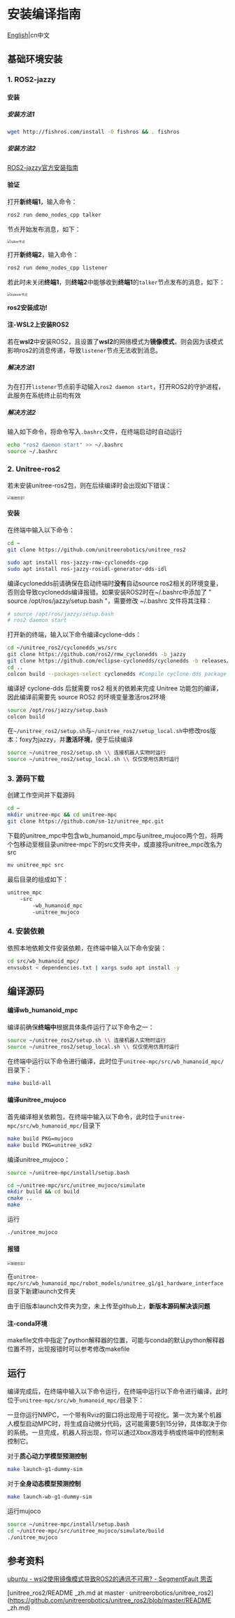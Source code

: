 # 安装编译指南

[English](./README.md)|cn中文



## 基础环境安装

### 1. ROS2-jazzy

#### 安装

##### 安装方法1

```bash
wget http://fishros.com/install -O fishros && . fishros
```

##### 安装方法2

[ROS2-jazzy官方安装指南](https://docs.ros.org/en/jazzy/Installation/Ubuntu-Install-Debs.html)

#### 验证

打开**新终端1**，输入命令：

```bash
ros2 run demo_nodes_cpp talker
```

节点开始发布消息，如下：

<img src="attachments/image-20250515100124847.png" style="zoom:50%;" alt="talker节点" align=center/>

打开**新终端2**，输入命令：

```bash
ros2 run demo_nodes_cpp listener
```

若此时未关闭**终端1**，则**终端2**中能够收到**终端1**的`talker`节点发布的消息，如下：

<img src="attachments/image-20250515100500405.png" style="zoom:50%;" alt="listener节点" align=center/>

**ros2安装成功!**

#### 注-WSL2上安装ROS2

若在**wsl2**中安装ROS2，且设置了**wsl2**的网络模式为**镜像模式**，则会因为该模式影响ros2的消息传递，导致`listener`节点无法收到消息。

##### 解决方法1

为在打开`listener`节点前手动输入`ros2 daemon start`，打开ROS2的守护进程，此服务在系统终止前均有效

##### 解决方法2

输入如下命令，将命令写入`.bashrc`文件，在终端启动时自动运行

```bash
echo "ros2 daemon start" >> ~/.bashrc
source ~/.bashrc
```

### 2. Unitree-ros2

若未安装unitree-ros2包，则在后续编译时会出现如下错误：

<img src="attachments/image-20250515145701666.png" style="zoom:50%;" alt="报错信息1" align=center/>

#### 安装

在终端中输入以下命令：

```bash
cd ~
git clone https://github.com/unitreerobotics/unitree_ros2

sudo apt install ros-jazzy-rmw-cyclonedds-cpp
sudo apt install ros-jazzy-rosidl-generator-dds-idl
```

编译cyclonedds前请确保在启动终端时**没有**自动source ros2相关的环境变量，否则会导致cyclonedds编译报错。如果安装ROS2时在~/.bashrc中添加了 " source /opt/ros/jazzy/setup.bash "，需要修改 ~/.bashrc 文件将其注释：

```bash
# source /opt/ros/jazzy/setup.bash
# ros2 daemon start
```

打开新的终端，输入以下命令编译cyclone-dds：

```bash
cd ~/unitree_ros2/cyclonedds_ws/src
git clone https://github.com/ros2/rmw_cyclonedds -b jazzy
git clone https://github.com/eclipse-cyclonedds/cyclonedds -b releases/0.10.x 
cd ..
colcon build --packages-select cyclonedds #Compile cyclone-dds package
```

编译好 cyclone-dds 后就需要 ros2 相关的依赖来完成 Unitree 功能包的编译，因此编译前需要先 source ROS2 的环境变量激活ros2环境

```bash
source /opt/ros/jazzy/setup.bash
colcon build
```

在`~/unitree_ros2/setup.sh`与`~/unitree_ros2/setup_local.sh`中修改ros版本：foxy为jazzy，并**激活环境**，便于后续编译

```bash
source ~/unitree_ros2/setup.sh \\ 连接机器人实物时运行
source ~/unitree_ros2/setup_local.sh \\ 仅仅使用仿真时运行
```

### 3. 源码下载

创建工作空间并下载源码

```bash
cd ~
mkdir unitree-mpc && cd unitree-mpc
git clone https://github.com/sm-1z/unitree_mpc.git
```

下载的unitree_mpc中包含wb_humanoid_mpc与unitree_mujoco两个包，将两个包移动至根目录unitree-mpc下的src文件夹中，或直接将unitree_mpc改名为src

```bash
mv unitree_mpc src
```

最后目录的组成如下：

```bash
unitree_mpc
	-src
		-wb_humanoid_mpc
		-unitree_mujoco
```

### 4. 安装依赖

依照本地依赖文件安装依赖，在终端中输入以下命令安装：

```bash
cd src/wb_humanoid_mpc/
envsubst < dependencies.txt | xargs sudo apt install -y
```

## 编译源码

#### 编译wb_humanoid_mpc

编译前确保**终端中**根据具体条件运行了以下命令之一：

```bash
source ~/unitree_ros2/setup.sh \\ 连接机器人实物时运行
source ~/unitree_ros2/setup_local.sh \\ 仅仅使用仿真时运行
```

在终端中运行以下命令进行编译，此时位于`unitree-mpc/src/wb_humanoid_mpc/`目录下：

```bash
make build-all
```

#### 编译unitree_mujoco

首先编译相关依赖包，在终端中输入以下命令，此时位于`unitree-mpc/src/wb_humanoid_mpc/`目录下

```bash
make build PKG=mujoco
make build PKG=unitree_sdk2
```

编译unitree_mujoco：

```bash
source ~/unitree-mpc/install/setup.bash

cd ~/unitree-mpc/src/unitree_mujoco/simulate
mkdir build && cd build
cmake ..
make
```

运行

```bash
./unitree_mujoco
```

#### 报错

<img src="attachments/image-20250515151500049.png" alt="报错信息2" style="zoom:50%;" />

在`unitree-mpc/src/wb_humanoid_mpc/robot_models/unitree_g1/g1_hardware_interface`目录下新建launch文件夹

由于旧版本launch文件夹为空，未上传至github上，**新版本源码解决该问题**

#### 注-conda环境

makefile文件中指定了python解释器的位置，可能与conda的默认python解释器位置不符，出现报错时可以参考修改makefile

## 运行

编译完成后，在终端中输入以下命令运行，在终端中运行以下命令进行编译，此时位于`unitree-mpc/src/wb_humanoid_mpc/`目录下：

一旦你运行NMPC，一个带有Rviz的窗口将出现用于可视化。第一次为某个机器人模型启动MPC时，将生成自动微分代码，这可能需要5到15分钟，具体取决于你的系统。一旦完成，机器人将出现，你可以通过Xbox游戏手柄或终端中的控制来控制它。

对于**质心动力学模型预测控制**

```bash
make launch-g1-dummy-sim
```

对于**全身动态模型预测控制**

```bash
make launch-wb-g1-dummy-sim
```

运行mujoco

```bash
source ~/unitree-mpc/install/setup.bash
cd ~/unitree-mpc/src/unitree_mujoco/simulate/build
./unitree_mujoco
```



## 参考资料

[ubuntu - wsl2使用镜像模式导致ROS2的通讯不可用? - SegmentFault 思否](https://segmentfault.com/q/1010000046011866)

[unitree_ros2/README _zh.md at master · unitreerobotics/unitree_ros2](https://github.com/unitreerobotics/unitree_ros2/blob/master/README _zh.md)